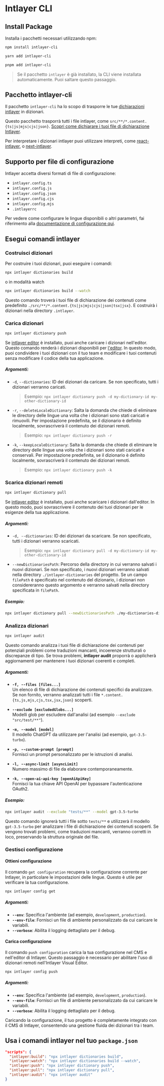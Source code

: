 # Intlayer CLI

## Install Package

Installa i pacchetti necessari utilizzando npm:

```bash packageManager="npm"
npm install intlayer-cli
```

```bash packageManager="yarn"
yarn add intlayer-cli
```

```bash packageManager="pnpm"
pnpm add intlayer-cli
```

> Se il pacchetto `intlayer` è già installato, la CLI viene installata automaticamente. Puoi saltare questo passaggio.

## Pacchetto intlayer-cli

Il pacchetto `intlayer-cli` ha lo scopo di trasporre le tue [dichiarazioni intlayer](https://github.com/aymericzip/intlayer/blob/main/docs/it/dictionary/get_started.md) in dizionari.

Questo pacchetto trasporrà tutti i file intlayer, come `src/**/*.content.{ts|js|mjs|cjs|json}`. [Scopri come dichiarare i tuoi file di dichiarazione Intlayer](https://github.com/aymericzip/intlayer/blob/main/packages/intlayer/README.md).

Per interpretare i dizionari intlayer puoi utilizzare interpreti, come [react-intlayer](https://www.npmjs.com/package/react-intlayer), o [next-intlayer](https://www.npmjs.com/package/next-intlayer).

## Supporto per file di configurazione

Intlayer accetta diversi formati di file di configurazione:

- `intlayer.config.ts`
- `intlayer.config.js`
- `intlayer.config.json`
- `intlayer.config.cjs`
- `intlayer.config.mjs`
- `.intlayerrc`

Per vedere come configurare le lingue disponibili o altri parametri, fai riferimento alla [documentazione di configurazione qui](https://github.com/aymericzip/intlayer/blob/main/docs/it/configuration.md).

## Esegui comandi intlayer

### Costruisci dizionari

Per costruire i tuoi dizionari, puoi eseguire i comandi:

```bash
npx intlayer dictionaries build
```

o in modalità watch

```bash
npx intlayer dictionaries build --watch
```

Questo comando troverà i tuoi file di dichiarazione dei contenuti come predefinito `./src/**/*.content.{ts|js|mjs|cjs|json|tsx|jsx}`. E costruirà i dizionari nella directory `.intlayer`.

### Carica dizionari

```bash
npx intlayer dictionary push
```

Se [intlayer editor](https://github.com/aymericzip/intlayer/blob/main/docs/it/intlayer_visual_editor.md) è installato, puoi anche caricare i dizionari nell'editor. Questo comando renderà i dizionari disponibili per [l'editor](https://intlayer.org/dashboard). In questo modo, puoi condividere i tuoi dizionari con il tuo team e modificare i tuoi contenuti senza modificare il codice della tua applicazione.

##### Argomenti:

- `-d`, `--dictionaries`: ID dei dizionari da caricare. Se non specificato, tutti i dizionari verranno caricati.
  > Esempio: `npx intlayer dictionary push -d my-dictionary-id my-other-dictionary-id`
- `-r`, `--deleteLocaleDictionary`: Salta la domanda che chiede di eliminare le directory delle lingue una volta che i dizionari sono stati caricati e rimuovili. Per impostazione predefinita, se il dizionario è definito localmente, sovrascriverà il contenuto dei dizionari remoti.
  > Esempio: `npx intlayer dictionary push -r`
- `-k`, `--keepLocaleDictionary`: Salta la domanda che chiede di eliminare le directory delle lingue una volta che i dizionari sono stati caricati e conservali. Per impostazione predefinita, se il dizionario è definito localmente, sovrascriverà il contenuto dei dizionari remoti.
  > Esempio: `npx intlayer dictionary push -k`

### Scarica dizionari remoti

```bash
npx intlayer dictionary pull
```

Se [intlayer editor](https://github.com/aymericzip/intlayer/blob/main/docs/it/intlayer_visual_editor.md) è installato, puoi anche scaricare i dizionari dall'editor. In questo modo, puoi sovrascrivere il contenuto dei tuoi dizionari per le esigenze della tua applicazione.

##### Argomenti:

- `-d, --dictionaries`: ID dei dizionari da scaricare. Se non specificato, tutti i dizionari verranno scaricati.
  > Esempio: `npx intlayer dictionary pull -d my-dictionary-id my-other-dictionary-id`
- `--newDictionariesPath`: Percorso della directory in cui verranno salvati i nuovi dizionari. Se non specificato, i nuovi dizionari verranno salvati nella directory `./intlayer-dictionaries` del progetto. Se un campo `filePath` è specificato nel contenuto del dizionario, i dizionari non considereranno questo argomento e verranno salvati nella directory specificata in `filePath`.

##### Esempio:

```bash
npx intlayer dictionary pull --newDictionariesPath ./my-dictionaries-dir/
```

### Analizza dizionari

```bash
npx intlayer audit
```

Questo comando analizza i tuoi file di dichiarazione dei contenuti per potenziali problemi come traduzioni mancanti, incoerenze strutturali o discrepanze di tipo. Se trova problemi, **intlayer audit** proporrà o applicherà aggiornamenti per mantenere i tuoi dizionari coerenti e completi.

##### Argomenti:

- **`-f, --files [files...]`**  
  Un elenco di file di dichiarazione dei contenuti specifici da analizzare. Se non fornito, verranno analizzati tutti i file `*.content.{ts,js,mjs,cjs,tsx,jsx,json}` scoperti.

- **`--exclude [excludedGlobs...]`**  
  Modelli glob per escludere dall'analisi (ad esempio `--exclude "src/test/**"`).

- **`-m, --model [model]`**  
  Il modello ChatGPT da utilizzare per l'analisi (ad esempio, `gpt-3.5-turbo`).

- **`-p, --custom-prompt [prompt]`**  
  Fornisci un prompt personalizzato per le istruzioni di analisi.

- **`-l, --async-limit [asyncLimit]`**  
  Numero massimo di file da elaborare contemporaneamente.

- **`-k, --open-ai-api-key [openAiApiKey]`**  
  Fornisci la tua chiave API OpenAI per bypassare l'autenticazione OAuth2.

##### Esempio:

```bash
npx intlayer audit --exclude "tests/**" --model gpt-3.5-turbo
```

Questo comando ignorerà tutti i file sotto `tests/**` e utilizzerà il modello `gpt-3.5-turbo` per analizzare i file di dichiarazione dei contenuti scoperti. Se vengono trovati problemi, come traduzioni mancanti, verranno corretti in loco, preservando la struttura originale del file.

### Gestisci configurazione

#### Ottieni configurazione

Il comando `get configuration` recupera la configurazione corrente per Intlayer, in particolare le impostazioni delle lingue. Questo è utile per verificare la tua configurazione.

```bash
npx intlayer config get
```

##### Argomenti:

- **`--env`**: Specifica l'ambiente (ad esempio, `development`, `production`).
- **`--env-file`**: Fornisci un file di ambiente personalizzato da cui caricare le variabili.
- **`--verbose`**: Abilita il logging dettagliato per il debug.

#### Carica configurazione

Il comando `push configuration` carica la tua configurazione nel CMS e nell'editor di Intlayer. Questo passaggio è necessario per abilitare l'uso di dizionari remoti nell'Intlayer Visual Editor.

```bash
npx intlayer config push
```

##### Argomenti:

- **`--env`**: Specifica l'ambiente (ad esempio, `development`, `production`).
- **`--env-file`**: Fornisci un file di ambiente personalizzato da cui caricare le variabili.
- **`--verbose`**: Abilita il logging dettagliato per il debug.

Caricando la configurazione, il tuo progetto è completamente integrato con il CMS di Intlayer, consentendo una gestione fluida dei dizionari tra i team.

## Usa i comandi intlayer nel tuo `package.json`

```json fileName="package.json"
"scripts": {
  "intlayer:build": "npx intlayer dictionaries build",
  "intlayer:watch": "npx intlayer dictionaries build --watch",
  "intlayer:push": "npx intlayer dictionary push",
  "intlayer:pull": "npx intlayer dictionary pull",
  "intlayer:audit": "npx intlayer audit"
}
```
